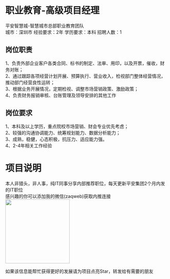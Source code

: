 # 职业教育-高级项目经理
平安智慧城-智慧城市总部职业教育团队  
城市：深圳市 经验要求：2年 学历要求：本科  招聘人数：1

## 岗位职责
1、负责外部企业客户各类合同、标书的制定、法审、用印，以及开票，催收，财务对账；   
2、通过跟踪各项经营计划开展、预算执行、营业收入，检视部门整体经营情况，推动部门经营良性运转；   
3、根据业务开展情况，定期检视、调整市场营销政策、激励政策；   
4、负责财务报销审核、台账管理及领导安排的其他工作

## 岗位要求
1、本科及以上学历，重点院校市场营销、财会专业优先考虑；   
2、较强的沟通协调能力、统筹规划能力、数据分析能力；   
3、成熟，稳健，心态积极，抗压力、适应能力强。   
4、2-4年相关工作经验

# 项目说明

本人非猎头，非人事，纯IT同事分享内部推荐职位，每天更新平安集团2个月内发的IT职位  
感兴趣的你可以添加我的微信(zaqweb)获取内推连接  
<img src="https://github.com/zaqweb/PA-IT-JOBS/blob/master/WechatICode.jpeg"  height="200" width="200">

如果该信息能帮忙获得更好的发展请为项目点亮Star，转发给有需要的朋友





